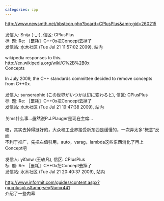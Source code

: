 ```yaml
---
categories: cpp
---
```

http://www.newsmth.net/bbstcon.php?board=CPlusPlus&amp;gid=260215<br /><br />发信人: Snija (-_-), 信区: CPlusPlus<br />标&nbsp; 题: Re: ［噩耗］C++0x把Concept去掉了<br />发信站: 水木社区 (Tue Jul 21 11:57:02 2009), 站内<br /><br />wikipedia responses to this.<br />http://en.wikipedia.org/wiki/C%2B%2B0x<br />Concepts<br /><br />In July 2009, the C++ standards committee decided to remove concepts from C++0x.<br /><br />发信人: sunseraphic (この世界がいつかは幻に変わると), 信区: CPlusPlus<br />标&nbsp; 题: Re: ［噩耗］C++0x把Concept去掉了<br />发信站: 水木社区 (Tue Jul 21 19:47:38 2009), 站内<br /><br />关ms什么事...虽然说P.J.Plauger是现在主席...<br /><br />嗯，其实去掉得挺好的，大众和工业界接受新东西是缓慢的，一次弄太多&#8220;概念&#8221;反而<br />不利于推广，先把右值引用，auto，varag，lambda这些东西消化了再上Concept吧<br /><br />发信人: yifanw (王轶凡), 信区: CPlusPlus<br />标&nbsp; 题: Re: ［噩耗］C++0x把Concept去掉了<br />发信站: 水木社区 (Tue Jul 21 20:40:37 2009), 站内<br /><br />http://www.informit.com/guides/content.aspx?g=cplusplus&amp;seqNum=441<br />介绍了一些内幕<br />